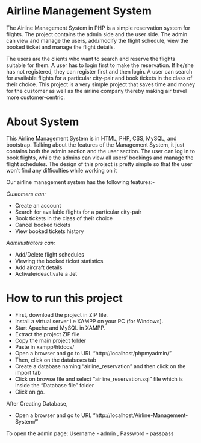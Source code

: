 # Airline Management System

The Airline Management System in PHP is a simple reservation system for flights. The project contains the admin side and the user side. The admin can view and manage the users, add/modify the flight schedule, view the booked ticket and manage the flight details.

The users are the clients who want to search and reserve the flights suitable for them. A user has to login first to make the reservation. If he/she has not registered, they can register first and then login. A user can search for available flights for a particular city-pair and book tickets in the class of their choice. This project is a very simple project that saves time and money for the customer as well as the airline company thereby making air travel more customer-centric.

# About System

This Airline Management System is in HTML, PHP, CSS, MySQL, and bootstrap. Talking about the features of the Management System, it just contains both the admin section and the user section. The user can log in to book flights, while the admins can view all users’ bookings and manage the flight schedules. The design of this project is pretty simple so that the user won’t find any difficulties while working on it

Our airline management system has the following features:- 

*Customers can:*
* Create an account
* Search for available flights for a particular city-pair
* Book tickets in the class of their choice
* Cancel booked tickets
* View booked tickets history 

*Administrators can:*
* Add/Delete flight schedules
* Viewing the booked ticket statistics
* Add aircraft details
* Activate/deactivate a Jet

# How to run this project

* First, download the project in ZIP file.
* Install a virtual server i.e XAMPP on your PC (for Windows).
* Start Apache and MySQL in XAMPP.
* Extract the project ZIP file
* Copy the main project folder
* Paste in xampp/htdocs/
* Open a browser and go to URL “http://localhost/phpmyadmin/”
* Then, click on the databases tab
* Create a database naming “airline_reservation” and then click on the import tab
* Click on browse file and select “airline_reservation.sql” file which is inside the “Database file” folder
* Click on go.

After Creating Database,

* Open a browser and go to URL “http://localhost/Airline-Management-System/”

To open the admin page: Username - admin , Password - passpass
